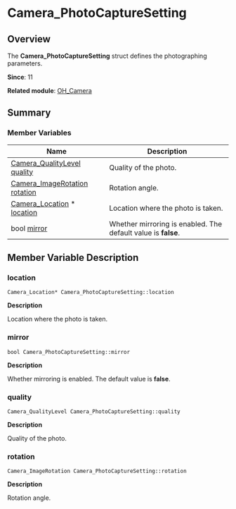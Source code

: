 # Camera_PhotoCaptureSetting


## Overview

The **Camera_PhotoCaptureSetting** struct defines the photographing parameters.

**Since**: 11

**Related module**: [OH_Camera](_o_h___camera.md)


## Summary


### Member Variables

| Name| Description| 
| -------- | -------- |
| [Camera_QualityLevel](_o_h___camera.md#camera_qualitylevel) [quality](#quality) | Quality of the photo. | 
| [Camera_ImageRotation](_o_h___camera.md#camera_imagerotation) [rotation](#rotation) | Rotation angle. | 
| [Camera_Location](_camera___location.md) \* [location](#location) | Location where the photo is taken. | 
| bool [mirror](#mirror) | Whether mirroring is enabled. The default value is **false**. | 


## Member Variable Description


### location

```
Camera_Location* Camera_PhotoCaptureSetting::location
```
**Description**

Location where the photo is taken.


### mirror

```
bool Camera_PhotoCaptureSetting::mirror
```
**Description**

Whether mirroring is enabled. The default value is **false**.


### quality

```
Camera_QualityLevel Camera_PhotoCaptureSetting::quality
```
**Description**

Quality of the photo.


### rotation

```
Camera_ImageRotation Camera_PhotoCaptureSetting::rotation
```
**Description**

Rotation angle.
